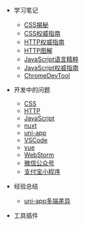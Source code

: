 * 学习笔记
  * [CSS揭秘](/study/CSS揭秘/第1章_引言.md)
  * [CSS权威指南](/study/CSS权威指南/第1章_CSS和文档.md)
  * [HTTP权威指南](/study/HTTP权威指南/第1章_HTTP概述.md)
  * [HTTP图解](/study/HTTP图解/第1章_了解Web及网络基础.md)
  * [JavaScript语言精粹](/study/JavaScript语言精粹/第1章_精华.md)
  * [JavaScript权威指南](/study/JavaScript权威指南/第1章_JavaScript概述.md)
  * [ChromeDevTool](/study/ChromeDevTool/1_Shortcuts.md)


* 开发中的问题
  - [CSS](/problem/CSS.md)
  - [HTTP](/problem/HTTP.md)
  - [JavaScript](/problem/JavaScript.md)
  - [nuxt](/problem/nuxt.md)
  - [uni-app](/problem/uni-app.md)
  - [VSCode](/problem/VSCode.md)
  - [vue](/problem/vue.md)
  - [WebStorm](/problem/WebStorm.md)
  - [微信公众号](/problem/微信公众号.md)
  - [支付宝小程序](/problem/支付宝小程序.md)
  
* 经验总结
  * [uni-app多端差异](/experience/uni-app多端差异.md)

* 工具插件
